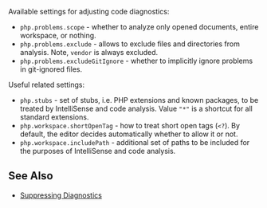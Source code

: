 Available settings for adjusting code diagnostics:

- `php.problems.scope` - whether to analyze only opened documents, entire workspace, or nothing.
- `php.problems.exclude` - allows to exclude files and directories from analysis. Note, `vendor` is always excluded.
- `php.problems.excludeGitIgnore` - whether to implicitly ignore problems in git-ignored files.

Useful related settings:

- `php.stubs` - set of stubs, i.e. PHP extensions and known packages, to be treated by IntelliSense and code analysis. Value `"*"` is a shortcut for all standard extensions.
- `php.workspace.shortOpenTag` - how to treat short open tags (`<?`). By default, the editor decides automatically whether to allow it or not.
- `php.workspace.includePath` - additional set of paths to be included for the purposes of IntelliSense and code analysis.

## See Also

- [Suppressing Diagnostics](suppressing-diagnostics)